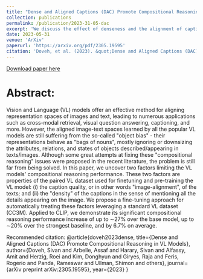 ```yaml
---
title: "Dense and Aligned Captions (DAC) Promote Compositional Reasoning in VL Models"
collection: publications
permalink: /publication/2023-31-05-dac
excerpt: 'We discuss the effect of denseness and the alignment of captions in imporving VL Model's compositional reasoning.'
date: 2023-05-31
venue: 'ArXiv'
paperurl: 'https://arxiv.org/pdf/2305.19595'
citation: 'Doveh, et al. (2023). &quot;Dense and Aligned Captions (DAC) Promote Compositional Reasoning in VL Models.&quot; <i>ArXiv</i>.'
---
```


[Download paper here](https://arxiv.org/pdf/2305.19595)

# Abstract:
Vision and Language (VL) models offer an effective method for aligning representation spaces of images and text, leading to numerous applications such as cross-modal retrieval, visual question answering, captioning, and more. However, the aligned image-text spaces learned by all the popular VL models are still suffering from the so-called "object bias" - their representations behave as "bags of nouns", mostly ignoring or downsizing the attributes, relations, and states of objects described/appearing in texts/images. Although some great attempts at fixing these "compositional reasoning" issues were proposed in the recent literature, the problem is still far from being solved. In this paper, we uncover two factors limiting the VL models' compositional reasoning performance. These two factors are properties of the paired VL dataset used for finetuning and pre-training the VL model: (i) the caption quality, or in other words "image-alignment", of the texts; and (ii) the "density" of the captions in the sense of mentioning all the details appearing on the image. We propose a fine-tuning approach for automatically treating these factors leveraging a standard VL dataset (CC3M). Applied to CLIP, we demonstrate its significant compositional reasoning performance increase of up to ∼27% over the base model, up to ∼20% over the strongest baseline, and by 6.7% on average.

Recommended citation: 
@article{doveh2023dense,
  title={Dense and Aligned Captions (DAC) Promote Compositional Reasoning in VL Models},
  author={Doveh, Sivan and Arbelle, Assaf and Harary, Sivan and Alfassy, Amit and Herzig, Roei and Kim, Donghyun and Giryes, Raja and Feris, Rogerio and Panda, Rameswar and Ullman, Shimon and others},
  journal={arXiv preprint arXiv:2305.19595},
  year={2023}
}
